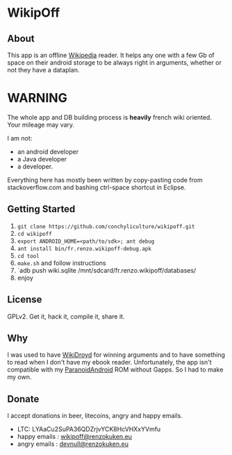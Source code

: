 # WikipOff

## About
This app is an offline [Wikipedia](https://www.wikipedia.org/) reader. It helps any one with a few Gb of space on their android storage to be always right in arguments, whether or not they have a dataplan.

# WARNING
The whole app and DB building process is **heavily** french wiki oriented. Your mileage may vary.

I am not:
- an android developer
- a Java developer
- a developer.

Everything here has mostly been written by copy-pasting code from stackoverflow.com and bashing ctrl-space shortcut in Eclipse.

## Getting Started
1. `git clone https://github.com/conchyliculture/wikipoff.git`
2. `cd wikipoff` 
3. `export ANDROID_HOME=<path/to/sdk>; ant debug`
4. `ant install bin/fr.renzo.wikipoff-debug.apk`
5. `cd tool`
6. `make.sh` and follow instructions
7. `adb push wiki.sqlite /mnt/sdcard/fr.renzo.wikipoff/databases/
8. enjoy

## License
GPLv2. Get it, hack it, compile it, share it.

## Why
I was used to have [WikiDroyd](https://play.google.com/store/apps/details?id=com.osa.android.wikidroyd) for winning arguments and to have something to read when I don't have my ebook reader.
Unfortunately, the app isn't compatible with my [ParanoidAndroid](http://paranoidandroid.co/roms/mako/) ROM without Gapps. So I had to make my own.

## Donate
I accept donations in beer, litecoins, angry and happy emails.
* LTC: LYAaCu2SuPA36QDZrjvYCK8HcVHXxYVmfu
* happy emails : wikipoff@renzokuken.eu
* angry emails : devnull@renzokuken.eu


